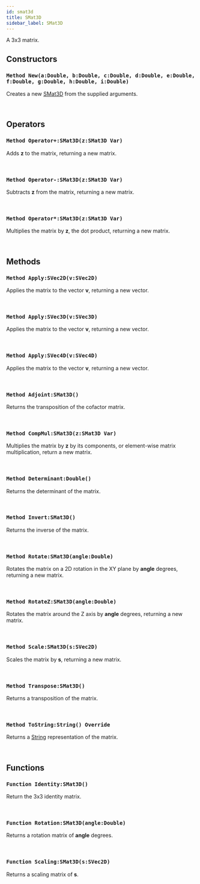 ```yaml
---
id: smat3d
title: SMat3D
sidebar_label: SMat3D
---
```


A 3x3 matrix.


## Constructors

### `Method New(a:Double, b:Double, c:Double, d:Double, e:Double, f:Double, g:Double, h:Double, i:Double)`

Creates a new [SMat3D](../../../brl/brl.matrix/smat3d) from the supplied arguments.

<br/>

## Operators

### `Method Operator+:SMat3D(z:SMat3D Var)`

Adds <b>z</b> to the matrix, returning a new matrix.

<br/>

### `Method Operator-:SMat3D(z:SMat3D Var)`

Subtracts <b>z</b> from the matrix, returning a new matrix.

<br/>

### `Method Operator*:SMat3D(z:SMat3D Var)`

Multiplies the matrix by <b>z</b>, the dot product, returning a new matrix.

<br/>

## Methods

### `Method Apply:SVec2D(v:SVec2D)`

Applies the matrix to the vector <b>v</b>, returning a new vector.

<br/>

### `Method Apply:SVec3D(v:SVec3D)`

Applies the matrix to the vector <b>v</b>, returning a new vector.

<br/>

### `Method Apply:SVec4D(v:SVec4D)`

Applies the matrix to the vector <b>v</b>, returning a new vector.

<br/>

### `Method Adjoint:SMat3D()`

Returns the transposition of the cofactor matrix.

<br/>

### `Method CompMul:SMat3D(z:SMat3D Var)`

Multiplies the matrix by <b>z</b> by its components, or element-wise matrix multiplication, return a new matrix.

<br/>

### `Method Determinant:Double()`

Returns the determinant of the matrix.

<br/>

### `Method Invert:SMat3D()`

Returns the inverse of the matrix.

<br/>

### `Method Rotate:SMat3D(angle:Double)`

Rotates the matrix on a 2D rotation in the XY plane by <b>angle</b> degrees, returning a new matrix.

<br/>

### `Method RotateZ:SMat3D(angle:Double)`

Rotates the matrix around the Z axis by <b>angle</b> degrees, returning a new matrix.

<br/>

### `Method Scale:SMat3D(s:SVec2D)`

Scales the matrix by <b>s</b>, returning a new matrix.

<br/>

### `Method Transpose:SMat3D()`

Returns a transposition of the matrix.

<br/>

### `Method ToString:String() Override`

Returns a [String](../../../brl/brl.blitz/#string) representation of the matrix.

<br/>

## Functions

### `Function Identity:SMat3D()`

Return the 3x3 identity matrix.

<br/>

### `Function Rotation:SMat3D(angle:Double)`

Returns a rotation matrix of <b>angle</b> degrees.

<br/>

### `Function Scaling:SMat3D(s:SVec2D)`

Returns a scaling matrix of <b>s</b>.

<br/>

